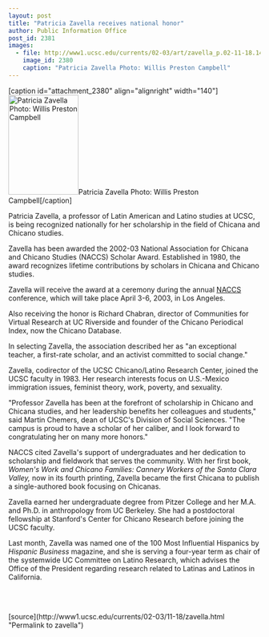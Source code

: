 ```yaml
---
layout: post
title: "Patricia Zavella receives national honor"
author: Public Information Office
post_id: 2381
images:
  - file: http://www1.ucsc.edu/currents/02-03/art/zavella_p.02-11-18.140.jpg
    image_id: 2380
    caption: "Patricia Zavella Photo: Willis Preston Campbell"
---
```


[caption id="attachment_2380" align="alignright" width="140"]<a href="http://localhost/mysite/wp-content/uploads/2002/11/zavella_p.02-11-18.140.jpg"><img class="size-full wp-image-2380" src="http://localhost/mysite/wp-content/uploads/2002/11/zavella_p.02-11-18.140.jpg" alt="Patricia Zavella Photo: Willis Preston Campbell" width="140" height="199" /></a>Patricia Zavella Photo: Willis Preston Campbell[/caption]
<p>
  Patricia Zavella, a professor of Latin American and Latino studies at UCSC, is being recognized nationally for her scholarship in the field of Chicana and Chicano studies.<br>
</p>
<p>
  Zavella has been awarded the 2002-03 National Association for Chicana and Chicano Studies (NACCS) Scholar Award. Established in 1980, the award recognizes lifetime contributions by scholars in Chicana and Chicano studies.
</p>
<p>
  Zavella will receive the award at a ceremony during the annual <a href="http://www.naccs.org">NACCS</a> conference, which will take place April 3-6, 2003, in Los Angeles.
</p>
<p>
  Also receiving the honor is Richard Chabran, director of Communities for Virtual Research at UC Riverside and founder of the Chicano Periodical Index, now the Chicano Database.
</p>
<p>
  In selecting Zavella, the association described her as "an exceptional teacher, a first-rate scholar, and an activist committed to social change."
</p>
<p>
  Zavella, codirector of the UCSC Chicano/Latino Research Center, joined the UCSC faculty in 1983. Her research interests focus on U.S.-Mexico immigration issues, feminist theory, work, poverty, and sexuality.
</p>
<p>
  "Professor Zavella has been at the forefront of scholarship in Chicano and Chicana studies, and her leadership benefits her colleagues and students," said Martin Chemers, dean of UCSC's Division of Social Sciences. "The campus is proud to have a scholar of her caliber, and I look forward to congratulating her on many more honors."
</p>
<p>
  NACCS cited Zavella's support of undergraduates and her dedication to scholarship and fieldwork that serves the community. With her first book, <i>Women's Work and Chicano Families: Cannery Workers of the Santa Clara Valley,</i> now in its fourth printing, Zavella became the first Chicana to publish a single-authored book focusing on Chicanas.
</p>
<p>
  Zavella earned her undergraduate degree from Pitzer College and her M.A. and Ph.D. in anthropology from UC Berkeley. She had a postdoctoral fellowship at Stanford's Center for Chicano Research before joining the UCSC faculty.
</p>
<p>
  Last month, Zavella was named one of the 100 Most Influential Hispanics by <i>Hispanic Business</i> magazine, and she is serving a four-year term as chair of the systemwide UC Committee on Latino Research, which advises the Office of the President regarding research related to Latinas and Latinos in California.
</p>
<p>
  <br>
  <br>

</p>
<p>

</p>
[source](http://www1.ucsc.edu/currents/02-03/11-18/zavella.html "Permalink to zavella")
